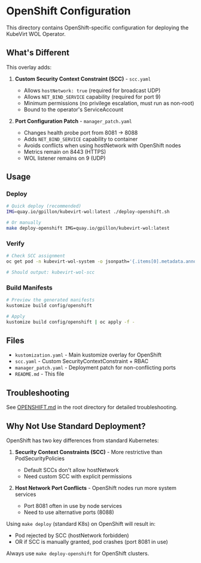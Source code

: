 # OpenShift Configuration

This directory contains OpenShift-specific configuration for deploying the KubeVirt WOL Operator.

## What's Different

This overlay adds:

1. **Custom Security Context Constraint (SCC)** - `scc.yaml`
   - Allows `hostNetwork: true` (required for broadcast UDP)
   - Allows `NET_BIND_SERVICE` capability (required for port 9)
   - Minimum permissions (no privilege escalation, must run as non-root)
   - Bound to the operator's ServiceAccount

2. **Port Configuration Patch** - `manager_patch.yaml`
   - Changes health probe port from 8081 → 8088
   - Adds `NET_BIND_SERVICE` capability to container
   - Avoids conflicts when using hostNetwork with OpenShift nodes
   - Metrics remain on 8443 (HTTPS)
   - WOL listener remains on 9 (UDP)

## Usage

### Deploy

```bash
# Quick deploy (recommended)
IMG=quay.io/gpillon/kubevirt-wol:latest ./deploy-openshift.sh

# Or manually
make deploy-openshift IMG=quay.io/gpillon/kubevirt-wol:latest
```

### Verify

```bash
# Check SCC assignment
oc get pod -n kubevirt-wol-system -o jsonpath='{.items[0].metadata.annotations.openshift\.io/scc}'

# Should output: kubevirt-wol-scc
```

### Build Manifests

```bash
# Preview the generated manifests
kustomize build config/openshift

# Apply
kustomize build config/openshift | oc apply -f -
```

## Files

- `kustomization.yaml` - Main kustomize overlay for OpenShift
- `scc.yaml` - Custom SecurityContextConstraint + RBAC
- `manager_patch.yaml` - Deployment patch for non-conflicting ports
- `README.md` - This file

## Troubleshooting

See [OPENSHIFT.md](../../OPENSHIFT.md) in the root directory for detailed troubleshooting.

## Why Not Use Standard Deployment?

OpenShift has two key differences from standard Kubernetes:

1. **Security Context Constraints (SCC)** - More restrictive than PodSecurityPolicies
   - Default SCCs don't allow hostNetwork
   - Need custom SCC with explicit permissions

2. **Host Network Port Conflicts** - OpenShift nodes run more system services
   - Port 8081 often in use by node services
   - Need to use alternative ports (8088)

Using `make deploy` (standard K8s) on OpenShift will result in:
- Pod rejected by SCC (hostNetwork forbidden)
- OR if SCC is manually granted, pod crashes (port 8081 in use)

Always use `make deploy-openshift` for OpenShift clusters.

